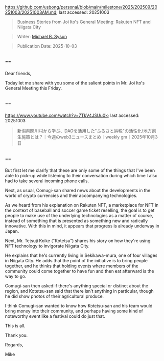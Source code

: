 https://github.com/usbong/personal/blob/main/milestone/2025/202509/20251003/20251003AM.md; last accessed: 20251003

> Business Stories from Joi Ito's General Meeting: Rakuten NFT and Niigata City

> Writer: [Michael B. Syson](https://www.linkedin.com/in/michaelsyson/)

> Publication Date: 2025-10-03

## --

Dear friends,

Today let me share with you some of the salient points in Mr. Joi Ito's General Meeting this Friday.

## --

https://www.youtube.com/watch?v=7TkV4JSUu0k; last accessed: 20251003

> 新潟県関川村から学ぶ、DAOを活用した"ふるさと納税"の活性化/地方創生施策とは？｜今週のweb3ニュースまとめ｜weekly gm｜2025年10月3日

## --

But first let me clarify that these are only some of the things that I've been able to pick-up while listening to their conversation during which time I also had to take several incoming phone calls.

Next, as usual, Comugi-san shared news about the developments in the world of crypto currencies and their accompanying technologies. 

As we heard from his explanation on Rakuten NFT, a marketplace for NFT in the context of baseball and soccer game ticket reselling, the goal is to get people to make use of the underlying technologies as a matter of course, instead of something that is presented as something new and radically innovative. With this in mind, it appears that progress is already underway in Japan.

Next, Mr. Tetsuji Koike ("Kotetsu") shares his story on how they're using NFT technology to invigorate Niigata City. 

He explains that he's currently living in Sekikawa-mura, one of four villages in Niigata City. He adds that the point of the initiative is to bring people together, and he thinks that holding events where members of the community could come together to have fun and then eat afterward is the way to go.

Comugi-san then asked if there's anything special or distinct about the region, and Kotetsu-san said that there isn't anything in particular, though he did show photos of their agricultural produce.

I think Comugi-san wanted to know how Kotetsu-san and his team would bring money into their community, and perhaps having some kind of noteworthy event like a festival could do just that.

This is all.

Thank you.

Regards,

Mike
